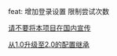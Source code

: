 feat: 增加登录设置 限制尝试次数

[请不要将本项目在国内宣传](https://github.com/wushuo894/ani-rss/discussions/504)

[从1.0升级至2.0的配置继承](https://github.com/wushuo894/ani-rss/discussions/427)
